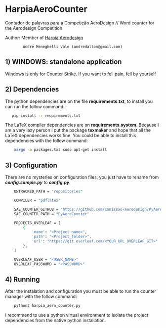 # HarpiaAeroCounter
Contador de palavras para a Competição AeroDesign // Word counter for the Aerodesign Competition

Author:  Member of [Harpia Aerodesign](https://www.facebook.com/HarpiaAeroDesign)

            André Meneghelli Vale (andredalton@gmail.com)

## 1) WINDOWS: standalone application 

Windows is only for Counter Strike. If you want to fell pain, fell by yourself

## 2)  Dependencies

The python dependencies are on the file **requirements.txt**, to install you can run the follow command:

```bash
   pip install -r requirements.txt
```

 The LaTeX compiler dependencies are on **requirements.system**. Because I am a very lazy person I put the package **texmaker** and hope that all the LaTeX dependencies works fine. You could be able to install this dependencies with the follow command:

```bash
    xargs -a packages.txt sudo apt-get install
```

## 3) Configuration

There are no mysteries on configuration files, you just have to rename from ***config.sample.py*** to ***config.py***. 

```bash
    UNTRACKED_PATH = "repositories"

    COMPILER = "pdflatex"

    SAE_COUNTER_GITHUB = "https://github.com/comissao-aerodesign/PyAeroCounter.git"
    SAE_COUNTER_PATH = "PyAeroCounter"

    PROJECTS_OVERLEAF = [
        {
            'name': "<Project name>",
            'path': "<Project_folder>",
            'url': "https://git.overleaf.com/<YOUR_URL_OVERLEAF_GIT>"
        },
    ]

    OVERLEAF_USER = "<USER_NAME>"
    OVERLEAF_PASSWORD = "<PASSWORD>"
```

## 4) Running

After the instalation and configuration you must be able to run the counter manager with the follow command:

```bash
    python3 harpia_aero_counter.py
```

I recommend to use a python virtual environment to isolate the project dependencies from the native python installation.